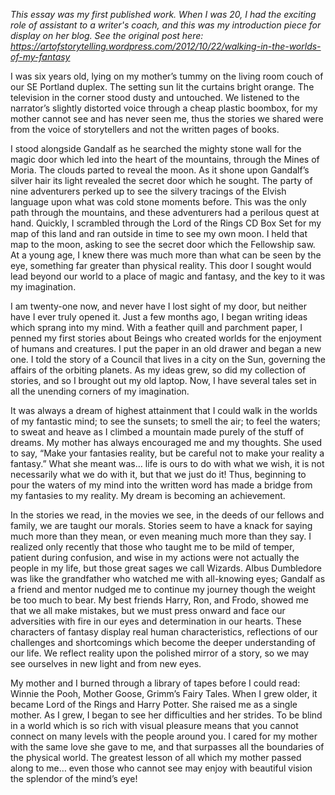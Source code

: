 *This essay was my first published work. When I was 20, I had the exciting role of assistant to a writer's coach, and this was my introduction piece for display on her blog. See the original post here: https://artofstorytelling.wordpress.com/2012/10/22/walking-in-the-worlds-of-my-fantasy*

I was six years old, lying on my mother’s tummy on the living room couch of our SE Portland duplex. The setting sun lit the curtains bright orange. The television in the corner stood dusty and untouched. We listened to the narrator’s slightly distorted voice through a cheap plastic boombox, for my mother cannot see and has never seen me, thus the stories we shared were from the voice of storytellers and not the written pages of books.

I stood alongside Gandalf as he searched the mighty stone wall for the magic door which led into the heart of the mountains, through the Mines of Moria. The clouds parted to reveal the moon. As it shone upon Gandalf’s silver hair its light  revealed the secret door which he sought. The party of nine adventurers perked up to see the silvery tracings of the Elvish language upon what was cold stone moments before. This was the only path through the mountains, and these adventurers had a perilous quest at hand. Quickly, I scrambled through the Lord of the Rings CD Box Set for my map of this land and ran outside in time to see my own moon. I held that map to the moon, asking to see the secret door which the Fellowship saw. At a young age, I knew there was much more than what can be seen by the eye, something far greater than physical reality. This door I sought would lead beyond our world to a place of magic and fantasy, and the key to it was my imagination.

I am twenty-one now, and never have I lost sight of my door, but neither have I ever truly
opened it. Just a few months ago, I began writing ideas which sprang into my mind. With a
feather quill and parchment paper, I penned my first stories about Beings who created worlds
for the enjoyment of humans and creatures. I put the paper in an old drawer and began a new
one. I told the story of a Council that lives in a city on the Sun, governing the affairs of the orbiting planets. As my ideas grew, so did my collection of stories, and so I brought out my old
laptop. Now, I have several tales set in all the unending corners of my imagination.

It was always a dream of highest attainment that  I could walk in the worlds of my fantastic
mind; to see the sunsets; to smell the air; to feel the waters; to sweat and heave as I climbed a
mountain made purely of the stuff of dreams. My mother has always encouraged me and my
thoughts. She used to say, “Make your fantasies reality, but be careful not to make your reality
a fantasy.” What she meant was… life is ours to do with what we wish, it is not necessarily what we do with it, but that we just do it! Thus, beginning to pour the waters of my mind into the written word has made a bridge from my fantasies to my reality. My dream is becoming
an achievement.

In the stories we read, in the movies we see, in the deeds of our fellows and family, we are taught our morals. Stories seem to have a knack for saying much more than they mean, or even meaning much more than they say. I realized only recently that those who taught me to be
mild of temper, patient during confusion, and wise in my actions were not actually the people in my life, but those great sages we call Wizards. Albus Dumbledore was like the grandfather who watched me with all-knowing eyes; Gandalf as a friend and mentor nudged me to continue my journey though the weight be too much to bear. My best friends Harry, Ron, and Frodo, showed me that we all make mistakes, but we must press onward and face our adversities with fire in our eyes and determination in our hearts. These characters of fantasy display real human characteristics, reflections of our challenges and shortcomings which become the deeper understanding of our life. We reflect reality upon the polished mirror of a story, so we may see ourselves in new light and from new eyes.

My mother and I burned through a library of tapes before I could read: Winnie the Pooh, Mother Goose, Grimm’s Fairy Tales. When I grew older, it became Lord of the Rings and Harry Potter. She raised me as a single mother. As I grew, I began to see her difficulties and her strides. To be blind in a world which is so rich with visual pleasure means that you cannot connect on many levels with the people around you. I cared for my mother with the same love she gave to me, and that surpasses all the boundaries of the physical world. The greatest lesson of all which my mother passed along to me… even those who cannot see may enjoy with beautiful vision the splendor of the mind’s eye!